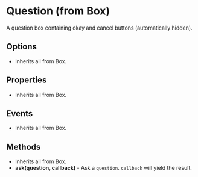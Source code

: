 # Question (from Box)

A question box containing okay and cancel buttons (automatically hidden).

## Options

- Inherits all from Box.

## Properties

- Inherits all from Box.

## Events

- Inherits all from Box.

## Methods

- Inherits all from Box.
- __ask(question, callback)__ - Ask a `question`. `callback` will yield the
  result.
